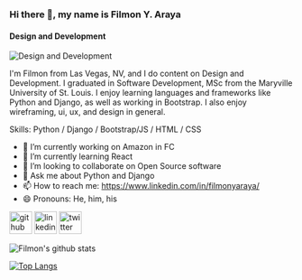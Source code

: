 ### Hi there 👋, my name is Filmon Y. Araya
#### Design and Development
![Design and Development](https://github.com/Filaraya/filaraya/blob/main/Profile%20banner.png)

I'm Filmon from Las Vegas, NV, and I do content on Design and Development. I graduated in Software Development, MSc from the Maryville University of St. Louis. I enjoy learning languages and frameworks like Python and Django, as well as working in Bootstrap. I also enjoy wireframing, ui, ux, and design in general.

Skills: Python / Django / Bootstrap/JS / HTML / CSS

- 🔭 I’m currently working on Amazon in FC 
- 🌱 I’m currently learning React 
- 👯 I’m looking to collaborate on Open Source software 
- 💬 Ask me about Python and Django 
- 📫 How to reach me: https://www.linkedin.com/in/filmonyaraya/ 
- 😄 Pronouns: He, him, his 


[<img src='https://cdn.jsdelivr.net/npm/simple-icons@3.0.1/icons/github.svg' alt='github' height='40'>](https://github.com/https://github.com/Filaraya)  [<img src='https://cdn.jsdelivr.net/npm/simple-icons@3.0.1/icons/linkedin.svg' alt='linkedin' height='40'>](https://www.linkedin.com/in/https://www.linkedin.com/in/filmonyaraya//)  [<img src='https://cdn.jsdelivr.net/npm/simple-icons@3.0.1/icons/twitter.svg' alt='twitter' height='40'>](https://twitter.com/https://twitter.com/filijosi)  

![Filmon's github stats](https://github-readme-stats.vercel.app/api?username=filaraya&count_private=true)

[![Top Langs](https://github-readme-stats.vercel.app/api/top-langs/?username=filaraya)](https://github.com/filaraya/github-readme-stats)
